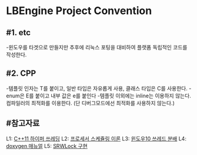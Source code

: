 LBEngine Project Convention
================================

#1. etc
-------------------------

-윈도우를 타겟으로 만들지만 추후에 리눅스 포팅을 대비하여 플랫폼 독립적인 코드를 작성한다.

#2. CPP
-------------------------

-템플릿 인자는 T를 붙이고, 일반 타입은 자유롭게 사용, 클래스 타입은 C를 사용한다.
-enum은 E를 붙이고 내부 값은 e를 붙인다
-템플릿 이외에는 inline는 이용하지 않는다. 컴파일러의 최적화를 이용한다.
(단 디버그모드에선 최적화를 사용하지 않는다.)

#참고자료
-------------------------

L1: [C++11 하이퍼 쓰레딩](https://eli.thegreenplace.net/2016/c11-threads-affinity-and-hyperthreading/)
L2: [프로세서 스케쥴링 이론](http://colomy.tistory.com/120)
L3: [윈도우10 쓰레드 분배](http://www.hwbattle.com/bbs/board.php?bo_table=news&wr_id=70307)
L4: [doxygen 매뉴얼](https://rinovation.tistory.com/77)
L5: [SRWLock 구현](https://megayuchi.com/2017/06/25/srwlock-%EB%B9%A0%EB%A5%B8-%EC%84%B1%EB%8A%A5%EC%9D%98-%EB%B9%84%EA%B2%B0/)
